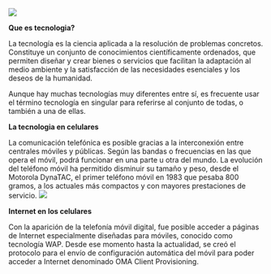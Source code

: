 ![](https://images.cooltext.com/5129053.png)

**Que es tecnologia?**

La tecnología es la ciencia aplicada a la resolución de problemas concretos.
Constituye un conjunto de conocimientos científicamente ordenados, que permiten diseñar y crear bienes o servicios que facilitan la adaptación al medio ambiente y la satisfacción de las necesidades esenciales y los deseos de la humanidad.

Aunque hay muchas tecnologías muy diferentes entre sí, es frecuente usar el término tecnología en singular para referirse al conjunto de todas, o también a una de ellas. 

**La tecnologia en celulares**

La comunicación telefónica es posible gracias a la interconexión entre centrales móviles y públicas. Según las bandas o frecuencias en las que opera el móvil, podrá funcionar en una parte u otra del mundo.
La evolución del teléfono móvil ha permitido disminuir su tamaño y peso, desde el Motorola DynaTAC, el primer teléfono móvil en 1983 que pesaba 800 gramos, a los actuales más compactos y con mayores prestaciones de servicio. 
![](https://cdni.rt.com/actualidad/public_images/8f1/8f10a44aa84d204cf2b1d8dd2b6a17dc_article.jpg)

**Internet en los celulares**

Con la aparición de la telefonía móvil digital, fue posible acceder a páginas de Internet especialmente diseñadas para móviles, conocido como tecnología WAP. Desde ese momento hasta la actualidad, se creó el protocolo para el envío de configuración automática del móvil para poder acceder a Internet denominado OMA Client Provisioning.
